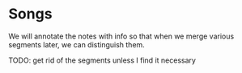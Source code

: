 Songs
=====
We will annotate the notes with info so that when we merge various segments later, we can distinguish them.

TODO: get rid of the segments unless I find it necessary